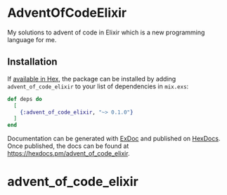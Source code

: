 # AdventOfCodeElixir

My solutions to advent of code in Elixir which is a new programming language for me.

## Installation

If [available in Hex](https://hex.pm/docs/publish), the package can be installed
by adding `advent_of_code_elixir` to your list of dependencies in `mix.exs`:

```elixir
def deps do
  [
    {:advent_of_code_elixir, "~> 0.1.0"}
  ]
end
```

Documentation can be generated with [ExDoc](https://github.com/elixir-lang/ex_doc)
and published on [HexDocs](https://hexdocs.pm). Once published, the docs can
be found at <https://hexdocs.pm/advent_of_code_elixir>.

# advent_of_code_elixir
